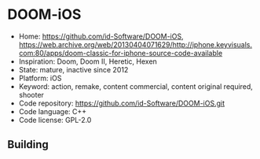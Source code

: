 # DOOM-iOS

- Home: https://github.com/id-Software/DOOM-iOS, https://web.archive.org/web/20130404071629/http://iphone.keyvisuals.com:80/apps/doom-classic-for-iphone-source-code-available
- Inspiration: Doom, Doom II, Heretic, Hexen
- State: mature, inactive since 2012
- Platform: iOS
- Keyword: action, remake, content commercial, content original required, shooter
- Code repository: https://github.com/id-Software/DOOM-iOS.git
- Code language: C++
- Code license: GPL-2.0

## Building
